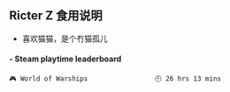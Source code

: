 ## Ricter Z 食用说明
- 喜欢猫猫，是个冇猫孤儿

<!-- steam-box start -->
#### - Steam playtime leaderboard
```text
🎮 World of Warships                 🕘 26 hrs 13 mins
```
<!-- Powered by https://github.com/YouEclipse/steam-box . -->
<!-- steam-box end -->
